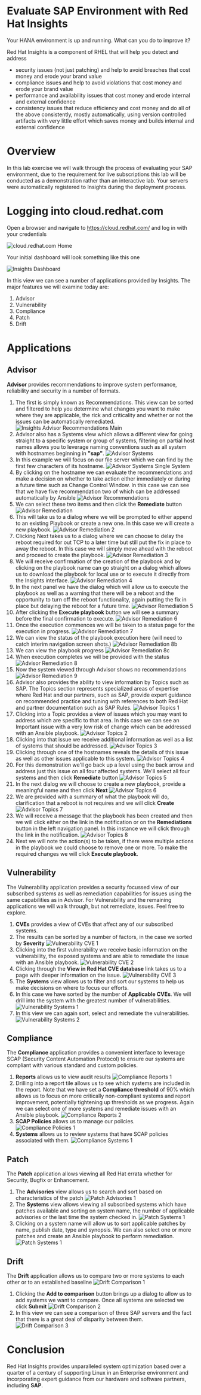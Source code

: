 Evaluate SAP Environment with Red Hat Insights
==============================================

Your HANA environment is up and running. What can you do to improve it?

Red Hat Insights is a component of RHEL that will help you detect and address 
- security issues (not just patching) and help to avoid breaches that cost money and erode your brand value 
- compliance issues and help to avoid violations that cost money and erode your brand value 
- performance and availability issues that cost money and erode internal and external confidence
- consistency issues that reduce efficiency and cost money
and do all of the above consistently, mostly automatically, using version controlled artifacts with very little effort which saves money and builds internal and external confidence

Overview
========

In this lab exercise we will walk through the process of evaluating your SAP environment, due to the requirement for live subscriptions this lab will be conducted as a demonstration rather than an interactive lab. Your servers were automatically registered to Insights during the deployment process. 

Logging into cloud.redhat.com
=============================

Open a browser and navigate to https://cloud.redhat.com/ and log in with your credentials


![cloud.redhat.com Home](images/3-lab-cloud-home.png)


Your initial dashboard will look something like this one


![Insights Dashboard](images/3-insights-dashboard.png)

In this view we can see a number of applications provided by Insights. The major features we will examine today are:
1. Advisor
1. Vulnerability
1. Compliance
1. Patch
1. Drift

Applications 
============
Advisor 
-------
**Advisor** provides recommendations to improve system performance, reliability and security in a number of formats.
  1. The first is simply known as Recommendations. This view can be sorted and filtered to help you determine what changes you want to make where they are applicable, the rick and criticality and whether or not the issues can be automatically remediated.
  ![Insights Advisor Recommendations Main](images/3-insights-advisor-reccomendations-main.png)
  1. Advisor also has a Systems view which allows a different view for going straight to a specific system or group of systems, filtering on partial host names allows you to leverage naming conventions such as all system with hostnames beginning in **"sap"**.
  ![Advisor Systems](images/3-insights-advisor-systems.png)
  1. In this example we will focus on our file server which we can find by the first few characters of its hostname.
  ![Advisor Systems Single System](images/3-insights-advisor-systems-single-system.png)
  1. By clicking on the hostname we can evaluate the recommendations and make a decision on whether to take action either immediately or during a future time such as Change Control Window. In this case we can see that we have five recommendation two of which can be addressed automatically by Ansible
  ![Advisor Recommendations](images/3-insights-advisor-reccomendations.png)
  1. We can select these two items and then click the **Remediate** button
 ![Advisor Remediation](images/3-insights-advisor-remediation-1.png)
  1. This will take us to a dialog where we will be prompted to either append to an existing Playbook or create a new one. In this case we will create a new playbook.
  ![Advisor Remediation 2](images/3-insights-advisor-remediation-2.png)
  1. Clicking Next takes us to a dialog where we can choose to delay the reboot required for out TCP to a later time but still put the fix in place to away the reboot. In this case we will simply move ahead with the reboot and proceed to create the playbook.
  ![Advisor Remediation 3](images/3-insights-advisor-remediation-3.png)
  1. We will receive confirmation of the creation of the playbook and by clicking on the playbook name can go straight on a dialog which allows us to download the playbook for local use or to execute it directly from the Insights interface.
  ![Advisor Remediation 4](images/3-insights-advisor-remediation-4.png)
  1. In the next panel we have the dialog which will allow us to execute the playbook as well as a warning that there will be a reboot and the opportunity to turn off the reboot functionality, again putting the fix in place but delaying the reboot for a future time.
  ![Advisor Remediation 5](images/3-insights-advisor-remediation-5.png)
  1. After clicking the **Execute playbook** button we will see a summary before the final confirmation to execute.
  ![Advisor Remediation 6](images/3-insights-advisor-remediation-6.png)
  1. Once the execution commences we will be taken to a status page for the execution in progress.
  ![Advisor Remediation 7](images/3-insights-advisor-remediation-7.png)
  1. We can view the status of the playbook execution here (will need to catch interim navigation screen shots.)
  ![Advisor Remediation 8b](images/3-insights-advisor-remediation-8b.png)
  1. We can view the playbook progress
  ![Advisor Remediation 8c](images/3-insights-advisor-remediation-8c.png)
  1. When execution completes we will be provided with the status
  ![Advisor Remediation 8](images/3-insights-advisor-remediation-8.png)
  1. Now the system viewed through Advisor shows no recommendations
  ![Advisor Remediation 9](images/3-insights-advisor-remediation-9.png)
  1. Advisor also provides the ability to view information by Topics such as SAP. The Topics section represents specialized areas of expertise where Red Hat and our partners, such as SAP, provide expert guidance on recommended practice and tuning with references to both Red Hat and partner documentation such as SAP Rules.
  ![Advisor Topics 1](images/3-insights-advisor-topics-1.png)
  1. Clicking into a Topic provides a view of issues which you may want to address which are specific to that area. In this case we can see an Important issue with a very low risk of change which can be addressed with an Ansible playbook.
  ![Advisor Topics 2](images/3-insights-advisor-topics-2.png)
  1. Clicking into that issue we receive additional information as well as a list of systems that should be addressed.
  ![Advisor Topics 3](images/3-insights-advisor-topics-3.png)
  1. Clicking through one of the hostnames reveals the details of this issue as well as other issues applicable to this system.
  ![Advisor Topics 4](images/3-insights-advisor-topics-4.png)
  1. For this demonstration we'll go back up a level using the back arrow and address just this issue on all four affected systems. We'll select all four systems and then click **Remediate** button
  ![Advisor Topics 5](images/3-insights-advisor-topics-5.png)
  1. In the next dialog we will choose to create a new playbook, provide a meaningful name and then click **Next**
  ![Advisor Topics 6](images/3-insights-advisor-topics-6.png)
  1. We are provided with a summary of what the playbook will do, clarification that a reboot is not requires and we will click **Create**
  ![Advisor Topics 7](images/3-insights-advisor-topics-7.png)
  1. We will receive a message that the playbook has been created and then we will click either on the link in the notification or on the **Remediations** button in the left navigation panel. In this instance we will click through the link in the notification.
  ![Advisor Topics 8](images/3-insights-advisor-topics-8.png)
  1. Next we will note the action(s) to be taken, if there were multiple actions in the playbook we could choose to remove one or more. To make the required changes we will click **Execute playbook**.

Vulnerability
-------------
The Vulnerability application provides a security focussed view of our subscribed systems as well as remediation capabilities for issues using the same capabilities as in Advisor. For Vulnerability and the remaining applications we will walk through, but not remediate, issues. Feel free to explore.

1. **CVEs** provides a view of CVEs that affect any of our subscribed systems.
  1. The results can be sorted by a number of factors, in the case we sorted by **Severity**
  ![Vulnerability CVE 1](images/3-insights-vulnerability-cve-1.png)
  1. Clicking into the first vulnerability we receive basic information on the vulnerability, the exposed systems and are able to remediate the issue with an Ansible playbook.
  ![Vulnerability CVE 2](images/3-insights-vulnerability-cve-2.png)
  1. Clicking through the **View in Red Hat CVE database** link takes us to a page with deeper information on the issue.
  ![Vulnerability CVE 3](images/3-insights-vulnerability-cve-3.png)
1. The **Systems** view allows us to filter and sort our systems to help us make decisions on where to focus our efforts.
  1. In this case we have sorted by the number of **Applicable CVEs**. We will drill into the system with the greatest number of vulnerabilities.
  ![Vulnerability Systems 1](images/3-insights-vulnerability-systems-1.png)
  1. In this view we can again sort, select and remediate the vulnerabilities.
  ![Vulnerability Systems 2](images/3-insights-vulnerability-systems-2.png)

Compliance
----------
The **Compliance** application provides a convenient interface to leverage SCAP (Security Content Automation Protocol) to ensure our systems are compliant with various standard and custom policies. 
1. **Reports** allows us to view audit results
![Compliance Reports 1](images/3-insights-compliance-reports-1.png)
  1. Drilling into a report tile allows us to see which systems are included in the report. Note that we have set a **Compliance threshold** of 90% which allows us to focus on more critically non-compliant systems and report improvement, potentially tightening up thresholds as we progress. Again we can select one of more systems and remediate issues with an Ansible playbook.
  ![Compliance Reports 2](images/3-insights-compliance-reports-2.png)
1. **SCAP Policies** allows us to manage our policies.
![Compliance Policies 1](images/3-insights-compliance-policies-1.png)
1. **Systems** allows us to review systems that have SCAP policies associated with them.
![Compliance Systems 1](images/3-insights-compliance-systems-1.png)

Patch
-----
The **Patch** application allows viewing all Red Hat errata whether for Security, Bugfix  or Enhancement.
1. The **Advisories** view allows us to search and sort based on characteristics of the patch
![Patch Advisories 1](images/3-insights-patch-advisories-1.png)
1. The **Systems** view allows viewing all subscribed systems which have patches available and sorting on system name, the number of applicable advisories or the last time the system checked in.
![Patch Systems 1](images/3-insights-patch-systems-1.png)
  1. Clicking on a system name will allow us to sort applicable patches by name, publish date, type and synopsis. We can also select one or more patches and create an Ansible playbook to perform remediation.
  ![Patch Systems 1](images/3-insights-patch-systems-2.png)
  
Drift
-----
The **Drift** application allows us to compare two or more systems to each other or to an established baseline
![Drift Comparison 1](images/3-insights-drift-comparison-1.png)
1. Clicking the **Add to comparison** button brings up a dialog to allow us to add systems we want to compare. Once all systems are selected we click **Submit**
![Drift Comparison 2](images/3-insights-drift-comparison-2.png)
1. In this view we can see a comparison of three SAP servers and the fact that there is a great deal of disparity between them.
![Drift Comparison 3](images/3-insights-drift-comparison-3.png)

Conclusion
==========

Red Hat Insights provides unparalleled system optimization based over a quarter of a century of supporting Linux in an Enterprise environment and incorporating expert guidance from our hardware and software partners, including **SAP**.
